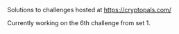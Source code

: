 Solutions to challenges hosted at https://cryptopals.com/

Currently working on the 6th challenge from set 1.